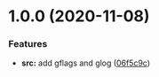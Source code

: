 # 1.0.0 (2020-11-08)


### Features

* **src:** add gflags and glog ([06f5c9c](https://github.com/l-language/l/commit/06f5c9cc676fa6664b4b442c7a18ece0b95c569a))



